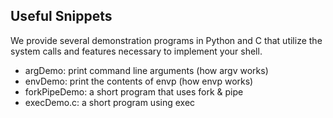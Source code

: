 
## Useful Snippets

We provide several demonstration programs in Python and C that
utilize the system calls and features necessary to implement your shell.

- argDemo: print command line arguments (how argv works)
- envDemo: print the contents of envp (how envp works)
- forkPipeDemo: a short program that uses fork & pipe
- execDemo.c: a short program using exec


